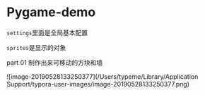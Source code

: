 # Pygame-demo
`settings`里面是全局基本配置

`sprites`是显示的对象

part 01 制作出来可移动的方块和墙

![image-20190528133250377](/Users/typeme/Library/Application Support/typora-user-images/image-20190528133250377.png)
